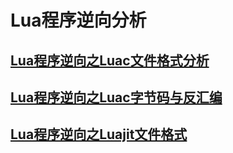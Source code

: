 # Lua程序逆向分析

## [Lua程序逆向之Luac文件格式分析](http://bobao.360.cn/learning/detail/4534.html)

## [Lua程序逆向之Luac字节码与反汇编](http://bobao.360.cn/learning/detail/4715.html)

## [Lua程序逆向之Luajit文件格式](http://bobao.360.cn/learning/detail/4731.html)
